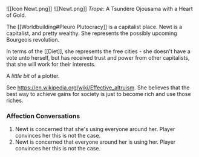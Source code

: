 ![[Icon Newt.png]]
![[Newt.png]]
*Trope:* A Tsundere Ojousama with a Heart of Gold.

The [[Worldbuilding#Pleuro Plutocracy]] is a capitalist place. Newt is a capitalist, and pretty wealthy. She represents the possibly upcoming Bourgeois revolution.

In terms of the [[Diet]], she represents the free cities - she doesn't have a vote unto herself, but has received trust and power from other capitalists, that she will work for their interests.

A *little bit* of a plotter.

See https://en.wikipedia.org/wiki/Effective_altruism. She believes that the best way to achieve gains for society is just to become rich and use those riches.

### Affection Conversations
1. Newt is concerned that she's using everyone around her. Player convinces her this is not the case.
2. Newt is concerned that everyone around her is using her. Player convinces her this is not the case.